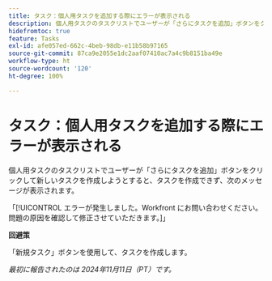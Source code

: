 ```yaml
---
title: タスク：個人用タスクを追加する際にエラーが表示される
description: 個人用タスクのタスクリストでユーザーが「さらにタスクを追加」ボタンをクリックして新しいタスクを作成しようとすると、タスクを作成できず、エラーメッセージが表示されます。回避策はあります。
hidefromtoc: true
feature: Tasks
exl-id: afe057ed-662c-4beb-98db-e11b58b97165
source-git-commit: 87ca9e2055e1dc2aaf07410ac7a4c9b8151ba49e
workflow-type: ht
source-wordcount: '120'
ht-degree: 100%

---
```


# タスク：個人用タスクを追加する際にエラーが表示される

個人用タスクのタスクリストでユーザーが「さらにタスクを追加」ボタンをクリックして新しいタスクを作成しようとすると、タスクを作成できず、次のメッセージが表示されます。

「[!UICONTROL エラーが発生しました。Workfront にお問い合わせください。問題の原因を確認して修正させていただきます。]」

**回避策**

「新規タスク」ボタンを使用して、タスクを作成します。

_最初に報告されたのは 2024年11月11日（PT）です。_
